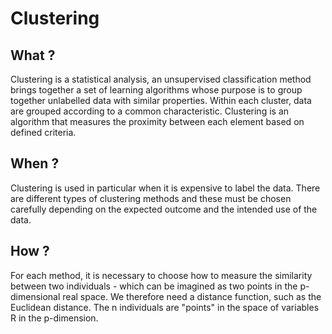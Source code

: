 # Clustering

## What ?
Clustering is a statistical analysis, an unsupervised classification method brings together a set of learning algorithms whose purpose is to group together unlabelled data with similar properties. Within each cluster, data are grouped according to a common characteristic. Clustering is an algorithm that measures the proximity between each element based on defined criteria.

## When ?
Clustering is used in particular when it is expensive to label the data. There are different types of clustering methods and these must be chosen carefully depending on the expected outcome and the intended use of the data.

## How ?
For each method, it is necessary to choose how to measure the similarity between two individuals - which can be imagined as two points in the p-dimensional real space. We therefore need a distance function, such as the Euclidean distance. The n individuals are "points" in the space of variables R in the p-dimension.
